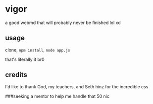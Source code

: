vigor
=====

a good webmd that will probably never be finished lol xd

usage
-----
clone, `npm install`, `node app.js`

that's literally it br0

credits
-------

I'd like to thank God, my teachers, and Seth hinz for the incredible css

###seeking a mentor to help me handle that 50 nic